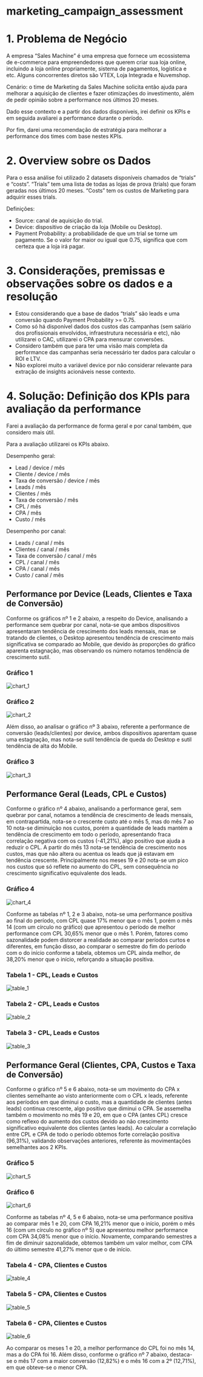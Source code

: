 # marketing_campaign_assessment

# 1. Problema de Negócio

A empresa “Sales Machine” é uma empresa que fornece um ecossistema de e-commerce para empreendedores que querem criar sua loja online, incluindo a loja online propriamente, sistema de pagamentos, logística e etc. Alguns concorrentes diretos são VTEX, Loja Integrada e Nuvemshop.

Cenário: o time de Marketing da Sales Machine solicita então ajuda para melhorar a aquisição de clientes e fazer otimizações do investimento, além de pedir opinião sobre a performance nos últimos 20 meses.

Dado esse contexto e a partir dos dados disponíveis, irei definir os KPIs e em seguida avaliarei a performance durante o período.

Por fim, darei uma recomendação de estratégia para melhorar a performance dos times com base nestes KPIs.


# 2. Overview sobre os Dados

Para o essa análise foi utilizado 2 datasets disponíveis chamados de “trials” e “costs”. “Trials” tem uma lista de todas as lojas de prova (trials) que foram geradas nos últimos 20 meses. “Costs” tem os custos de Marketing para adquirir esses trials.

Definições:
- Source: canal de aquisição do trial.
- Device: dispositivo de criação da loja (Mobile ou Desktop).
- Payment Probability: a probabilidade de que um trial se torne um pagamento. Se o valor for maior ou igual que 0.75, significa que com certeza que a loja irá pagar.

# 3. Considerações, premissas e observações sobre os dados e a resolução

- Estou considerando que a base de dados “trials” são leads e uma conversão quando Payment Probability >= 0.75.
- Como só há disponível dados dos custos das campanhas (sem salário dos profissionais envolvidos, infraestrutura necessária e etc), não utilizarei o CAC, utilizarei o CPA para mensurar conversões.
- Considero também que para ter uma visão mais completa da performance das campanhas seria necessário ter dados para calcular o ROI e LTV.
- Não explorei muito a variável device por não considerar relevante para extração de insights acionáveis nesse contexto.

# 4. Solução: Definição dos KPIs para avaliação da performance

Farei a avaliação da performance de forma geral e por canal também, que considero mais útil.

Para a avaliação utilizarei os KPIs abaixo.

Desempenho geral:
- Lead / device / mês
- Cliente / device / mês
- Taxa de conversão / device / mês
- Leads / mês
- Clientes / mês
- Taxa de conversão / mês
- CPL / mês
- CPA / mês
- Custo / mês

Desempenho por canal:
- Leads / canal / mês
- Clientes / canal / mês
- Taxa de conversão / canal / mês
- CPL / canal / mês
- CPA / canal / mês
- Custo / canal / mês

## Performance por Device (Leads, Clientes e Taxa de Conversão) 

Conforme os gráficos nº 1 e 2 abaixo,  a respeito do Device, analisando a performance sem quebrar por canal, nota-se que ambos dispositivos apresentaram tendência de crescimento dos leads mensais, mas se tratando de clientes, o Desktop apresentou tendência de crescimento mais significativa se comparado ao Mobile, que devido às proporções do gráfico aparenta estagnação, mas observando os número notamos tendência de crescimento sutil.

### Gráfico 1
![chart_1](charts/1_pfm_leads_device.png)

### Gráfico 2
![chart_2](charts/2_pfm_clientes_device.png)

Além disso, ao analisar o gráfico nº 3 abaixo, referente a performance de conversão (leads/clientes) por device, ambos dispositivos aparentam quase uma estagnação, mas nota-se sutil tendência de queda do Desktop e sutil tendência de alta do Mobile.

### Gráfico 3
![chart_3](charts/3_pfm_conversao_device.png)

## Performance Geral (Leads, CPL e Custos)

Conforme o gráfico nº 4 abaixo, analisando a performance geral, sem quebrar por canal, notamos a tendência de crescimento de leads mensais, em contrapartida, nota-se o crescente custo até o mês 5, mas do mês 7 ao 10 nota-se diminuição nos custos, porém a quantidade de leads mantém a tendência de crescimento em todo o período, apresentando fraca correlação negativa com os custos (-41,21%), algo positivo que ajuda a reduzir o CPL. A partir do mês 13 nota-se tendência de crescimento nos custos, mas que não altera ou acentua os leads que já estavam em tendência crescente. Principalmente nos meses 19 e 20 nota-se um pico nos custos que só reflete no aumento do CPL, sem consequência no crescimento significativo equivalente dos leads. 

### Gráfico 4
![chart_4](charts/4_pfm_Leads_CPL_Custos.png)

Conforme as tabelas nº 1, 2 e 3 abaixo, nota-se uma performance positiva ao final do período, com CPL quase 17% menor que o mês 1, porém o mês 14 (com um círculo no gráfico)  que apresentou o período de melhor performance com CPL 30,65% menor que o mês 1. Porém, fatores como sazonalidade podem distorcer a realidade ao comparar períodos curtos e diferentes, em função disso, ao comparar o semestre do fim do período com o do início conforme a tabela, obtemos um CPL ainda melhor, de 38,20% menor que o início, reforçando a situação positiva.

### Tabela 1 - CPL, Leads e Custos
![table_1](tables/t_1.png)

### Tabela 2 - CPL, Leads e Custos
![table_2](tables/t_2.png)

### Tabela 3 - CPL, Leads e Custos
![table_3](tables/t_3.png)

## Performance Geral (Clientes, CPA, Custos e Taxa de Conversão)

Conforme o gráfico nº 5 e 6 abaixo, nota-se um movimento do CPA x clientes semelhante ao visto anteriormente com o CPL x leads, referente aos períodos em que diminui o custo, mas a quantidade de clientes (antes leads) continua crescente, algo positivo que diminui o CPA. Se assemelha também o movimento no mês 19 e 20, em que o CPA (antes CPL) cresce como reflexo do aumento dos custos devido ao não crescimento significativo equivalente dos clientes (antes leads). Ao calcular a correlação entre CPL e CPA de todo o período obtemos forte correlação positiva (96,31%), validando observações anteriores, referente às movimentações semelhantes aos 2 KPIs.

### Gráfico 5
![chart_5](charts/5_pfm_Leads_Clientes_CPA_Custos.png)

### Gráfico 6
![chart_6](charts/6_pfm_Clientes_Custos.png)

Conforme as tabelas nº 4, 5 e 6 abaixo, nota-se uma performance positiva ao comparar mês 1 e 20, com CPA 16,21% menor que o início, porém o mês 16 (com um círculo no gráfico nº 5)  que apresentou melhor performance com CPA 34,08% menor que o início. Novamente, comparando semestres a fim de diminuir sazonalidade, obtemos também um valor melhor, com CPA do último semestre 41,27% menor que o de início.

### Tabela 4 - CPA, Clientes e Custos
![table_4](tables/t_4.png)

### Tabela 5 - CPA, Clientes e Custos
![table_5](tables/t_5.png)

### Tabela 6 - CPA, Clientes e Custos
![table_6](tables/t_6.png)

Ao comparar os meses 1 e 20, a melhor performance do CPL foi no mês 14, mas a do CPA foi 16. Além disso, conforme o gráfico nº 7 abaixo, destaca-se o mês 17 com a maior conversão (12,82%) e o mês 16 com a 2º (12,71%), em que obteve-se o menor CPA.




